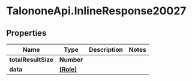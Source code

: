 # TalononeApi.InlineResponse20027

## Properties
Name | Type | Description | Notes
------------ | ------------- | ------------- | -------------
**totalResultSize** | **Number** |  | 
**data** | [**[Role]**](Role.md) |  | 


